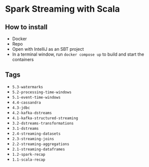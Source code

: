 # Spark Streaming with Scala

## How to install

- Docker
- Repo
- Open with IntelliJ as an SBT project
- In a terminal window, run `docker compose up` to build and start the containers

## Tags

- `5.3-watermarks`
- `5.2-processing-time-windows`
- `5.1-event-time-windows`
- `4.4-cassandra`
- `4.3-jdbc`
- `4.2-kafka-dstreams`
- `4.1-kafka-structured-streaming`
- `3.2-dstreams-transformations`
- `3.1-dstreams`
- `2.4-streaming-datasets`
- `2.3-streaming-joins`
- `2.2-streaming-aggregations`
- `2.1-streaming-dataframes`
- `1.2-spark-recap`
- `1.1-scala-recap`
